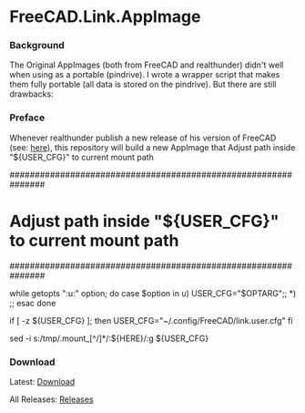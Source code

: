 # FreeCAD.Link.AppImage
### Background
The Original AppImages (both from FreeCAD and realthunder) didn't well when using as a portable (pindrive).
I wrote a wrapper script that makes them fully portable (all data is stored on the pindrive).
But there are still drawbacks:
### Preface
Whenever realthunder publish a new release of his version of FreeCAD (see: [here](https://github.com/realthunder/FreeCAD/releases)), this repository will build a new AppImage that Adjust path inside "${USER_CFG}" to current mount path


###############################################################
# Adjust path inside "${USER_CFG}" to current mount path
###############################################################

while getopts ":u:" option; do
  case $option in
    u) USER_CFG="$OPTARG";;
    *) ;;
  esac
done

if [ -z ${USER_CFG} ]; then
  USER_CFG="~/.config/FreeCAD/link.user.cfg"
fi

sed -i s:/tmp/\.mount_[^/]*/:${HERE}/:g ${USER_CFG}


### Download

Latest: [Download](/../../releases/latest)

All Releases: [Releases](/../../releases)

